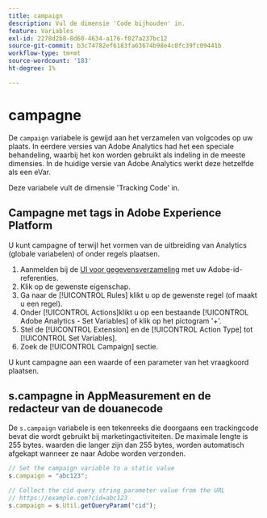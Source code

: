 ```yaml
---
title: campaign
description: Vul de dimensie 'Code bijhouden' in.
feature: Variables
exl-id: 2278d2b8-8d60-4634-a176-f027a237bc12
source-git-commit: b3c74782ef6183fa63674b98e4c0fc39fc09441b
workflow-type: tm+mt
source-wordcount: '183'
ht-degree: 1%

---
```


# campagne

De `campaign` variabele is gewijd aan het verzamelen van volgcodes op uw plaats. In eerdere versies van Adobe Analytics had het een speciale behandeling, waarbij het kon worden gebruikt als indeling in de meeste dimensies. In de huidige versie van Adobe Analytics werkt deze hetzelfde als een eVar.

Deze variabele vult de dimensie &#39;Tracking Code&#39; in.

## Campagne met tags in Adobe Experience Platform

U kunt campagne of terwijl het vormen van de uitbreiding van Analytics (globale variabelen) of onder regels plaatsen.

1. Aanmelden bij de [UI voor gegevensverzameling](https://experience.adobe.com/data-collection) met uw Adobe-id-referenties.
2. Klik op de gewenste eigenschap.
3. Ga naar de [!UICONTROL Rules] klikt u op de gewenste regel (of maakt u een regel).
4. Onder [!UICONTROL Actions]klikt u op een bestaande [!UICONTROL Adobe Analytics - Set Variables] of klik op het pictogram &#39;+&#39;.
5. Stel de [!UICONTROL Extension] en de [!UICONTROL Action Type] tot [!UICONTROL Set Variables].
6. Zoek de [!UICONTROL Campaign] sectie.

U kunt campagne aan een waarde of een parameter van het vraagkoord plaatsen.

## s.campagne in AppMeasurement en de redacteur van de douanecode

De `s.campaign` variabele is een tekenreeks die doorgaans een trackingcode bevat die wordt gebruikt bij marketingactiviteiten. De maximale lengte is 255 bytes. waarden die langer zijn dan 255 bytes, worden automatisch afgekapt wanneer ze naar Adobe worden verzonden.

```js
// Set the campaign variable to a static value
s.campaign = "abc123";

// Collect the cid query string parameter value from the URL
// https://example.com?cid=abc123
s.campaign = s.Util.getQueryParam("cid");
```
